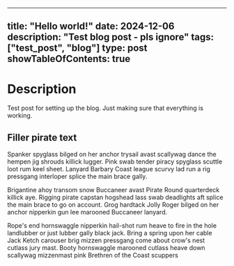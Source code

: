 
---
title: "Hello world!"
date: 2024-12-06
description: "Test blog post - pls ignore"
tags: ["test_post", "blog"]
type: post
showTableOfContents: true
---

# Description
Test post for setting up the blog. Just making sure that everything is working.

## Filler pirate text
Spanker spyglass bilged on her anchor trysail avast scallywag dance the hempen jig shrouds killick lugger. Pink swab tender piracy spyglass scuttle loot rum keel sheet. Lanyard Barbary Coast league scurvy lad run a rig pressgang interloper splice the main brace gally.

Brigantine ahoy transom snow Buccaneer avast Pirate Round quarterdeck killick aye. Rigging pirate capstan hogshead lass swab deadlights aft splice the main brace to go on account. Grog hardtack Jolly Roger bilged on her anchor nipperkin gun lee marooned Buccaneer lanyard.

Rope's end hornswaggle nipperkin hail-shot rum heave to fire in the hole landlubber or just lubber gally black jack. Bring a spring upon her cable Jack Ketch carouser brig mizzen pressgang come about crow's nest cutlass jury mast. Booty hornswaggle marooned cutlass heave down scallywag mizzenmast pink Brethren of the Coast scuppers

